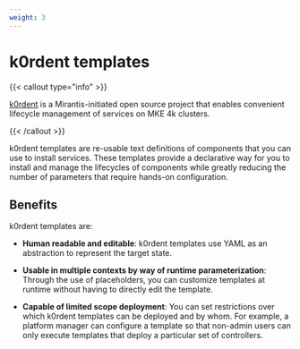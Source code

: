 ```yaml
---
weight: 3
---
```


# k0rdent templates

{{< callout type="info" >}}

[k0rdent](https://k0rdent.io) is a Mirantis-initiated open source project that
enables convenient lifecycle management of services on MKE 4k clusters.

{{< /callout >}}

k0rdent templates are re-usable text definitions of components that you can use
to install services. These templates provide a declarative way
for you to install and manage the lifecycles of components while greatly
reducing the number of parameters that require hands-on configuration.

## Benefits

k0rdent templates are:

* **Human readable and editable**: k0rdent templates use YAML as an abstraction
to represent the target state.

* **Usable in multiple contexts by way of runtime parameterization**: Through
the use of placeholders, you can customize templates at runtime without having
to directly edit the template.

* **Capable of limited scope deployment**: You can set restrictions over which
k0rdent templates can be deployed and by whom. For example, a platform manager
can configure a template so that non-admin users can only execute templates
that deploy a particular set of controllers.
